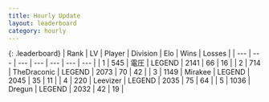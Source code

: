 ```yaml
---
title: Hourly Update
layout: leaderboard
category: hourly
---
```


{: .leaderboard}
| Rank | LV | Player | Division | Elo | Wins | Losses |
| --- | --- | --- | --- | --- | --- | --- |
| <span data-change="0">1</span> | 545 | <span title="ID: 407707">電圧</span> | LEGEND | <span data-change="0">2141</span> | <span data-change="0">66</span> | <span data-change="0">16</span> |
| <span data-change="0">2</span> | 714 | <span title="ID: 544310">TheDraconic</span> | LEGEND | <span data-change="0">2073</span> | <span data-change="0">70</span> | <span data-change="0">42</span> |
| <span data-change="0">3</span> | 1149 | <span title="ID: 416373">Mirakee</span> | LEGEND | <span data-change="0">2045</span> | <span data-change="0">35</span> | <span data-change="0">11</span> |
| <span data-change="0">4</span> | 220 | <span title="ID: 643181">Leevizer</span> | LEGEND | <span data-change="0">2035</span> | <span data-change="0">75</span> | <span data-change="0">64</span> |
| <span data-change="0">5</span> | 1036 | <span title="ID: 337810">Dregun</span> | LEGEND | <span data-change="0">2032</span> | <span data-change="0">42</span> | <span data-change="0">19</span> |